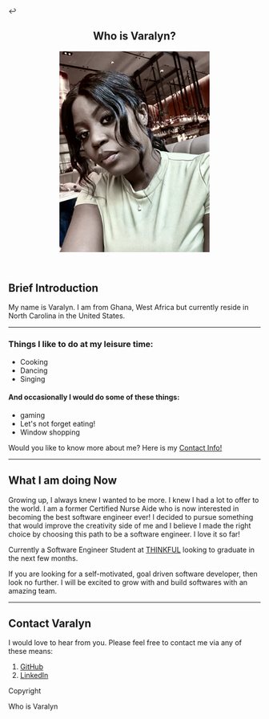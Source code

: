 <!DOCTYPE html>
<html lang ="en">
<head>

<meta charset="utf-8">
<meta name="viewport" content="width=device-width">
<title>Who is Varalyn?</title>
<link rel="stylesheet" href="https://cdnjs.cloudflare.com/ajax/libs/normalize/5.0.0/normalize.min.css" />

<link href="style.css" rel="stylesheet" type="text/css" />

</head>

<body>↩

<!-- WEB PAGE CONTENT HERE -->
<header>
  <section> 
  <div class="textContainer">
    <h1><strong>Who is Varalyn?</strong></h1>
      <div class="imageContainer"> 
    <img src="varalyn.jpeg" width= "300" alt="Varalyn at the beach"/>
    </div>
    </div>
    </section>
  </header>
  <main>
  <article>
    <h2><strong>Brief Introduction</strong></h2>
      <p>My name is Varalyn. I am from Ghana, West Africa but currently reside in North Carolina in the United States.</p>
      <p></p>    
      <hr> 
    <h3><strong>Things I like to do at my leisure time:</strong></h3>
        <ul>
          <li> Cooking </li>
          <li> Dancing </li>
          <li> Singing</li>
         </ul>
 <h4><strong> And occasionally I would do some of these things:</strong></h4>
 <ul>
          <li> gaming </li>
          <li> Let's not forget eating!</li>
          <li> Window shopping</li>
          </ul>
        <p> Would you like to know more about me? Here is my  <a href="9804772110">Contact Info!</a></p>
    </article>
    <hr>
<h2><strong>What I am doing Now</strong></h2>
<p> Growing up, I always knew I wanted to be more. I knew I had a lot to offer to the world. I am a former Certified Nurse Aide who is now interested in becoming the best software engineer ever! I decided to pursue something that would improve the creativity side of me and I believe I made the right choice by choosing this path to be a software engineer. I love it so far!</p>
<p> Currently a Software Engineer Student at <a href="thinkful.com">THINKFUL</a> looking to graduate in the next few months.</p>
<p> If you are looking for a self-motivated, goal driven software developer, then look no further. I will be excited to grow with and build softwares with an amazing team.</p>
<hr>
<h2><strong>Contact Varalyn</strong></h2>
<p> I would love to hear from you. Please feel free to contact me via any of these means:
<ol>
<li><a href= "https://github.com/Varalyn">GitHub</a></li>
<li><a href= "www.linkedin.com/in/varalyn-yeboah-ba1b12105"> LinkedIn</a></li>
</ol>
</main>
<footer class="dark-background">
		<div class="wrapper">
			<p class= "text-centered">Copyright</p>
		</div>
	 <p> Who is Varalyn </p>
   </footer>


<script src="script.js">
	</script>


</body>



</html>
